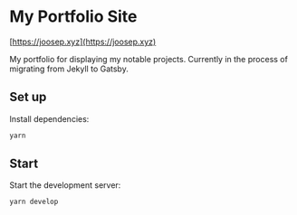 # My Portfolio Site

[https://joosep.xyz](https://joosep.xyz)

My portfolio for displaying my notable projects. Currently in the process of
migrating from Jekyll to Gatsby.

## Set up

Install dependencies:

```bash
yarn
```

## Start

Start the development server:

```
yarn develop
```
